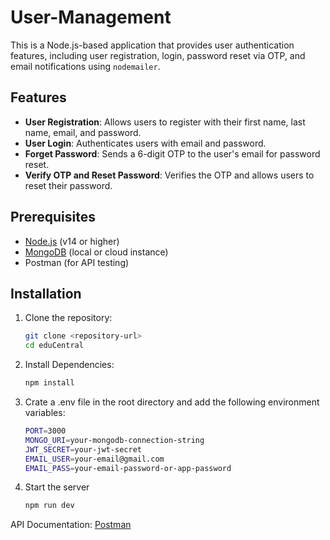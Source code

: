 # User-Management

This is a Node.js-based application that provides user authentication features, including user registration, login, password reset via OTP, and email notifications using `nodemailer`.

## Features

- **User Registration**: Allows users to register with their first name, last name, email, and password.
- **User Login**: Authenticates users with email and password.
- **Forget Password**: Sends a 6-digit OTP to the user's email for password reset.
- **Verify OTP and Reset Password**: Verifies the OTP and allows users to reset their password.

## Prerequisites

- [Node.js](https://nodejs.org/) (v14 or higher)
- [MongoDB](https://www.mongodb.com/) (local or cloud instance)
- Postman (for API testing)

## Installation

1. Clone the repository:
   ```bash
   git clone <repository-url>
   cd eduCentral

2. Install Dependencies:
    ```bash
    npm install

3. Crate a .env file in the root directory and add the following environment variables:
    ```bash
    PORT=3000
    MONGO_URI=your-mongodb-connection-string
    JWT_SECRET=your-jwt-secret
    EMAIL_USER=your-email@gmail.com
    EMAIL_PASS=your-email-password-or-app-password

4. Start the server
    ```bash
    npm run dev

API Documentation: [Postman](https://documenter.getpostman.com/view/26786258/2sB2j98Urt)